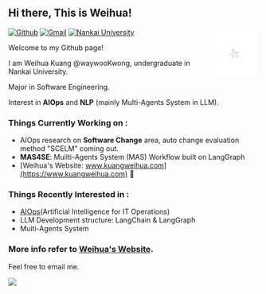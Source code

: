 <!--
**waywooKwong/waywooKwong** is a ✨ _special_ ✨ repository because its `README.md` (this file) appears on your GitHub profile.

Here are some ideas to get you started:

- 🔭 I’m currently working on ...
- 🌱 I’m currently learning ...
- 👯 I’m looking to collaborate on ...
- 🤔 I’m looking for help with ...
- 💬 Ask me about ...
- 📫 How to reach me: ...
- 😄 Pronouns: ...
- ⚡ Fun fact: ...
-->

## Hi there, This is Weihua! 


<img align="right" alt="img" src="https://github.com/waywooKwong/waywooKwong/blob/main/assets/pic02.jpg" width="20%" height="auto" />

[![Github](https://img.shields.io/badge/-Github-000?style=flat&logo=Github&logoColor=white)](https://github.com/waywooKwong)
[![Gmail](https://img.shields.io/badge/-Gmail-c14438?style=flat&logo=Gmail&logoColor=white)](mailto:w00wayKwong@gmail.com)
[![Nankai University](https://img.shields.io/badge/Nankai%20Uni.%20Mail-7E0C6E?style=flat&logoColor=white)](mailto:2211992@mail.nankai.edu.cn)



Welcome to my Github page! 

I am Weihua Kuang @waywooKwong, undergraduate in Nankai University. 

Major in Software Engineering.

Interest in **AIOps** and **NLP** (mainly Multi-Agents System in LLM).
 
### Things Currently Working on : 
- AIOps research on **Software Change** area, auto change evaluation method "SCELM" coming out.
- **MAS4SE**: Muilti-Agents System (MAS) Workflow built on LangGraph
- [Weihua's Website: www.kuangweihua.com](https://www.kuangweihua.com) 🚀
 
### Things Recently Interested in : 
- [AIOps](https://nkcs.iops.ai/)(Artificial Intelligence for IT Operations)
- LLM Development structure: LangChain & LangGraph
- Muiti-Agents System



### More info refer to [Weihua's Website](https://www.kuangweihua.com).

Feel free to email me.


<img width="50%" align="left" src="https://github-readme-stats.vercel.app/api?username=waywooKwong&show_icons=true&hide_border=true" />

<!--
### :computer: Tech. Stack : 
<p>
<img width="50%" align="right" src="https://github-readme-stats.vercel.app/api?username=waywooKwong&show_icons=true&hide_border=true" />
<code><img width="100" height="45" src="https://www.vectorlogo.zone/logos/python/python-ar21.svg"></code>
<code><img width="100" height="45" src="https://www.vectorlogo.zone/logos/pytorch/pytorch-ar21.svg"></code>
<code><img width="100" height="45" src="https://www.vectorlogo.zone/logos/tensorflow/tensorflow-ar21.svg"></code>
<br />
<code><img width="100" height="45" src="https://www.vectorlogo.zone/logos/linux/linux-ar21.svg"></code>
<code><img width="100" height="45" src="https://www.vectorlogo.zone/logos/ubuntu/ubuntu-ar21.svg"></code>
<code><img width="100" height="45" src="https://www.vectorlogo.zone/logos/docker/docker-ar21.svg"></code>
<br />
<code><img width="100" height="45" src="https://github.com/waywooKwong/waywooKwong/blob/main/assets/langchain.svg"></code>
<code><img width="100" height="45" src="https://github.com/cncf/landscape/blob/master/hosted_logos/ollama.svg"></code>
<code><img width="100" height="45" src="https://github.com/gilbarbara/logos/blob/main/logos/qdrant.svg"></code>
<br />
<code><img width="100" height="45" src="https://www.vectorlogo.zone/logos/java/java-ar21.svg"></code>
<code><img width="100" height="45" src="https://www.vectorlogo.zone/logos/vuejs/vuejs-ar21.svg"></code>
<code><img width="100" height="45" src="https://www.vectorlogo.zone/logos/mysql/mysql-ar21.svg"></code>
<br />
<code><img width="100" height="45" src="https://github.com/waywooKwong/waywooKwong/blob/main/assets/cpp.svg"></code>
<code><img width="100" height="45" src="https://www.vectorlogo.zone/logos/qtio/qtio-ar21.svg"></code>
<code><img width="100" height="45" src="https://www.vectorlogo.zone/logos/redis/redis-ar21.svg"></code>
<br />
<code><img width="100" height="45" src="https://github.com/detain/svg-logos/blob/master/svg/l/latex.svg"></code>
<code><img width="100" height="45" src="https://github.com/edent/SuperTinyIcons/blob/master/images/svg/markdown.svg"></code>
<code><img width="100" height="45" src="https://www.vectorlogo.zone/logos/git-scm/git-scm-ar21.svg"></code>
<img width="40%" height="50%" align="right" src="https://github-readme-stats.vercel.app/api/top-langs/?username=waywooKwong&hide_langs_below=1&layout=compact&hide_border=true" />
</p>
-->
